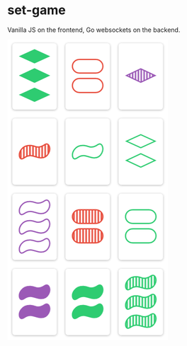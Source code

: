 # set-game

Vanilla JS on the frontend, Go websockets on the backend. 

![screenshot](/screenshot.PNG?raw=true)
